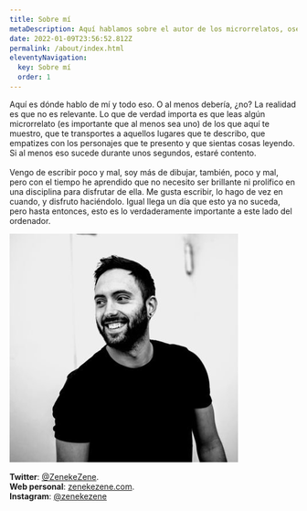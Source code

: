 ```yaml
---
title: Sobre mí
metaDescription: Aquí hablamos sobre el autor de los microrrelatos, osea, Zenekezene.
date: 2022-01-09T23:56:52.812Z
permalink: /about/index.html
eleventyNavigation:
  key: Sobre mí
  order: 1
---
```

Aquí es dónde hablo de mí y todo eso. O al menos debería, ¿no? La realidad es que no es relevante. Lo que de verdad importa es que leas algún microrrelato (es importante que al menos sea uno) de los que aquí te muestro, que te transportes a aquellos lugares que te describo, que empatizes con los personajes que te presento y que sientas cosas leyendo. Si al menos eso sucede durante unos segundos, estaré contento.\
\
Vengo de escribir poco y mal, soy más de dibujar, también, poco y mal, pero con el tiempo he aprendido que no necesito ser brillante ni prolífico en una disciplina para disfrutar de ella. Me gusta escribir, lo hago de vez en cuando, y disfruto haciéndolo. Igual llega un día que esto ya no suceda, pero hasta entonces, esto es lo verdaderamente importante a este lado del ordenador.

![](/static/img/thk9z1em_400x400.jpg)

**Twitter**: [@ZenekeZene](https://twitter.com/zenekezene).\
**Web personal**: [zenekezene.com](https://zenekezene.com).\
**Instagram**: [@zenekezene](https://instagram.com/zenekezene)